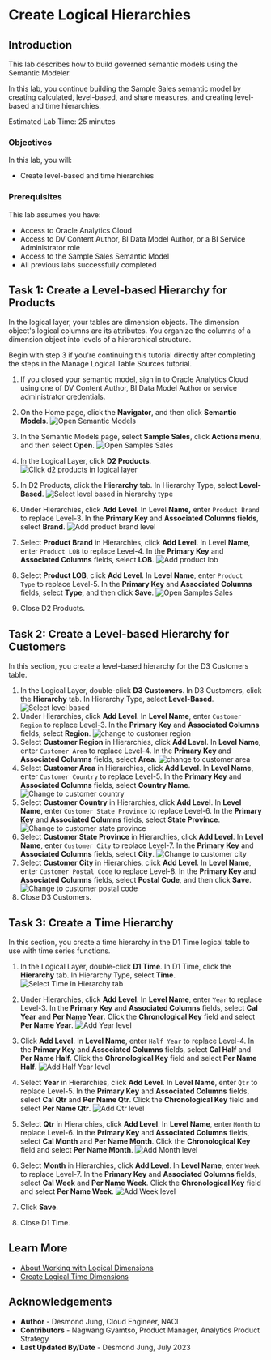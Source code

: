 # Create Logical Hierarchies

## Introduction

This lab describes how to build governed semantic models using the Semantic Modeler.

In this lab, you continue building the Sample Sales semantic model by creating calculated, level-based, and share measures, and creating level-based and time hierarchies.

Estimated Lab Time: 25 minutes

### Objectives

In this lab, you will:
* Create level-based and time hierarchies

### Prerequisites

This lab assumes you have:
* Access to Oracle Analytics Cloud
* Access to DV Content Author, BI Data Model Author, or a BI Service Administrator role
* Access to the Sample Sales Semantic Model
* All previous labs successfully completed


## Task 1: Create a Level-based Hierarchy for Products

In the logical layer, your tables are dimension objects. The dimension object's logical columns are its attributes. You organize the columns of a dimension object into levels of a hierarchical structure.

Begin with step 3 if you're continuing this tutorial directly after completing the steps in the Manage Logical Table Sources tutorial.

1. If you closed your semantic model, sign in to Oracle Analytics Cloud using one of DV Content Author, BI Data Model Author or service administrator credentials.
    
2. On the Home page, click the **Navigator**, and then click **Semantic Models**.
    ![Open Semantic Models](./images/semantic-models.png)
3. In the Semantic Models page, select **Sample Sales**, click **Actions menu**, and then select **Open**.
    ![Open Samples Sales](./images/open-sample-sales.png)
4. In the Logical Layer, click **D2 Products**.
    ![Click d2 products in logical layer](./images/select-d2-products.png)
5. In D2 Products, click the **Hierarchy** tab. In Hierarchy Type, select **Level-Based**.
    ![Select level based in hierarchy type](./images/D2-Products-level-based.png)
6. Under Hierarchies, click **Add Level**. In Level **Name,** enter <code>Product Brand</code> to replace Level-3. In the **Primary Key** and **Associated Columns fields**, select **Brand**.
    ![Add product brand level](./images/d2-products-product-brand.png)
7. Select **Product Brand** in Hierarchies, click **Add Level**. In Level **Name**, enter <code>Product LOB</code> to replace Level-4. In the **Primary Key** and **Associated Columns** fields, select **LOB**.
    ![Add product lob](./images/d2-products-product-lob.png)
8. Select **Product LOB**, click **Add Level**. In **Level Name**, enter <code>Product Type</code> to replace Level-5. In the **Primary Key** and **Associated Columns** fields, select **Type**, and then click **Save**.
    ![Open Samples Sales](./images/d2-products-product-type.png)
9. Close D2 Products.

## Task 2: Create a Level-based Hierarchy for Customers

In this section, you create a level-based hierarchy for the D3 Customers table.

1. In the Logical Layer, double-click **D3 Customers**. In D3 Customers, click the **Hierarchy** tab. In Hierarchy Type, select **Level-Based**.
    ![Select level based](./images/d3-customers-level-based.png)
2. Under Hierarchies, click **Add Level**. In **Level Name**, enter <code>Customer Region</code> to replace Level-3. In the **Primary Key** and **Associated Columns** fields, select **Region**.
    ![change to customer region](./images/d3-customers-custom-region.png)
3. Select **Customer Region** in Hierarchies, click **Add Level**. In **Level Name**, enter <code>Customer Area</code> to replace Level-4. In the **Primary Key** and **Associated Columns** fields, select **Area**.
    ![change to customer area](./images/d3-customers-customer-area.png)
4. Select **Customer Area** in Hierarchies, click **Add Level**. In **Level Name**, enter <code>Customer Country</code> to replace Level-5. In the **Primary Key** and **Associated Columns** fields, select **Country Name**.
    ![Change to customer country](./images/d3-customers-customer-country.png)
5. Select **Customer Country** in Hierarchies, click **Add Level**. In **Level Name**, enter <code>Customer State Province</code> to replace Level-6. In the **Primary Key** and **Associated Columns** fields, select **State Province**.
    ![Change to customer state province](./images/d3-customers-customer-state-province.png)
6. Select **Customer State Province** in Hierarchies, click **Add Level**. In **Level Name**, enter <code>Customer City</code> to replace Level-7. In the **Primary Key** and **Associated Columns** fields, select **City**.
    ![Change to customer city](./images/d3-customers-customer-ctiy.png)
7. Select **Customer City** in Hierarchies, click **Add Level**. In **Level Name**, enter <code>Customer Postal Code</code> to replace Level-8. In the **Primary Key** and **Associated Columns** fields, select **Postal Code**, and then click **Save**.
    ![Change to customer postal code](./images/d3-customers-customer-postal-code.png)
8. Close D3 Customers.


## Task 3: Create a Time Hierarchy

In this section, you create a time hierarchy in the D1 Time logical table to use with time series functions.

1. In the Logical Layer, double-click **D1 Time**. In D1 Time, click the **Hierarchy** tab. In Hierarchy Type, select **Time**.
    ![Select Time in Hierarchy tab](./images/d1-time-time.png)
2. Under Hierarchies, click **Add Level**. In **Level Name**, enter <code>Year</code> to replace Level-3. In the **Primary Key** and **Associated Columns** fields, select **Cal Year** and **Per Name Year**. Click the **Chronological Key** field and select **Per Name Year**.
    ![Add Year level](./images/d1-time-year.png)
3. Click **Add Level**. In **Level Name**, enter <code>Half Year</code> to replace Level-4. In the **Primary Key** and **Associated Columns** fields, select **Cal Half** and **Per Name Half**. Click the **Chronological Key** field and select **Per Name Half**.
    ![Add Half Year level](./images/d1-time-half-year.png)
4. Select **Year** in Hierarchies, click **Add Level**. In **Level Name**, enter <code>Qtr</code> to replace Level-5. In the **Primary Key** and **Associated Columns** fields, select **Cal Qtr** and **Per Name Qtr**. Click the **Chronological Key** field and select **Per Name Qtr**.
    ![Add Qtr level](./images/d1-time-qtr.png)
5. Select **Qtr** in Hierarchies, click **Add Level**. In **Level Name**, enter <code>Month</code> to replace Level-6. In the **Primary Key** and **Associated Columns** fields, select **Cal Month** and **Per Name Month**. Click the **Chronological Key** field and select **Per Name Month**.
    ![Add Month level](./images/d1-time-month.png)
6. Select **Month** in Hierarchies, click **Add Level**. In **Level Name**, enter <code>Week</code> to replace Level-7. In the **Primary Key** and **Associated Columns** fields, select **Cal Week** and **Per Name Week**. Click the **Chronological Key** field and select **Per Name Week**.
    ![Add Week level](./images/d1-time-week.png)
7. Click **Save**.

8. Close D1 Time.

## Learn More
* [About Working with Logical Dimensions](https://docs.oracle.com/en/cloud/paas/analytics-cloud/acmdg/working-logical-hierarchies.html#ACMDG-GUID-9AF96F03-ABBA-43EF-80C9-A8ED6F018DE8)
* [Create Logical Time Dimensions](https://docs.oracle.com/en/cloud/paas/analytics-cloud/acmdg/model-time-series-data.html#ACMDG-GUID-8EC7B9D0-7A0D-4520-9A90-82D625518D4E)

## Acknowledgements
* **Author** - Desmond Jung, Cloud Engineer, NACI
* **Contributors** - Nagwang Gyamtso, Product Manager, Analytics Product Strategy
* **Last Updated By/Date** - Desmond Jung, July 2023
